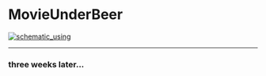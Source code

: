 # MovieUnderBeer

[![schematic_using](https://habrastorage.org/files/a2e/b51/8b4/a2eb518b465a4df9b47e68794519270d.gif)](https://disk.yandex.ru/i/-yTTrF33faXx4w)
____
### three weeks later...


